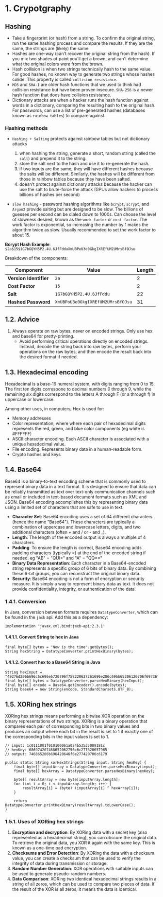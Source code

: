 # 1. Crypotgraphy

## Hashing

* Take a fingerprint (or hash) from a string. To confirm the original string, run the same hashing process and compare the results. If they are the same, the strings are (likely) the same.
* Hashes are one-way (can't recover the original string from the hash). If you mix two shades of paint you'll get a brown, and can't determine what the original colors were from the brown.
* Hash collision is when two strings technically hash to the same value. For good hashes, no known way to generate two strings whose hashes colide. This property is called `collision resistance`.
* `MD5` and `SHA-1` are older hash functions that we used to think had collision resistance but have been proven insecure. `SHA-256` is a newer hash function that does have collision resistance.
* Dictionary attacks are when a hacker runs the hash function against words in a dictionary, comparing the resulting hash to the original hash. For passwords, can use a list of pre-generated hashes (databases known as `rainbow tables`) to compare against.

### Hashing methods

* `Hashing + Salting` protects against rainbow tables but not dictionary attacks
  1. when hashing the string, generate a short, random string (called the `salt`) and prepend it to the string.
  1. store the salt next to the hash and use it to re-generate the hash.
  1. if two inputs are the same, they will have different hashes because the salts will be different. Similarly, the hashes will be different from those in rainbow tables because they have been salted.
  1. doesn't protect against dictionary attacks because the hacker can use the salt to brute-force the attack (GPUs allow hackers to process billions of hashes per second)

* `slow hashing` - password hashing algorithms like `bcrypt`, `scrypt`, and `Argon2` provide salting but are designed to be slow. The billions of guesses per second can be dialed down to 1000s. Can choose the level of slowness desired, known as the `work factor` or `cost factor`. The work factor is exponential, so increasing the number by 1 makes the algorithm twice as slow. Usually recommended to set the work factor to about 15.


**Bcrypt Hash Example**: `$2a$15$1G7bGQYH5P2.4U.6JfFdduXmUBPoU3e0GkgIXREfUM2UMrsBfOJsu`

Breakdown of the components:

| Component           | Value                                          | Length |
|---------------------|------------------------------------------------|--------|
| **Version Identifier** | `2a`                                       | 2      |
| **Cost Factor**     | `15`                                           | 2      |
| **Salt**            | `1G7bGQYH5P2.4U.6JfFddu`                     | 22     |
| **Hashed Password** | `XmUBPoU3e0GkgIXREfUM2UMrsBfOJsu`             | 31     |

## 1.2. Advice

1. Always operate on raw bytes, never on encoded strings. Only use hex and base64 for pretty-printing.
	* Avoid performing critical operations directly on encoded strings. Instead, decode the string back into raw bytes, perform your operations on the raw bytes, and then encode the result back into the desired format if needed.

## 1.3. Hexadecimal encoding

Hexadecimal is a base-16 numeral system, with digits ranging from 0 to 15. The first ten digits correspone to decimal numbers 0 through 9, while the remaining six digits correspond to the letters A through F (or a through f) in uppercase or lowercase.

Among other uses, in computers, Hex is used for:

* Memory addresses
* Color representation, where where each pair of hexadecimal digits represents the red, green, and blue color components (eg white is #FFFFFF)
* ASCII character encoding. Each ASCII character is associated with a unique hexadecimal value.
* File encoding. Represents binary data in a human-readable form.
* Crypto hashes and keys

## 1.4. Base64

Base64 is a binary-to-text encoding scheme that is commonly used to represent binary data in a text format. It is designed to ensure that data can be reliably transmitted as text over text-only communication channels such as email or included in text-based document formats such as XML and JSON. Base64 encoding accomplishes this by representing binary data using a limited set of characters that are safe to use in text.

* **Character Set**: Base64 encoding uses a set of 64 different characters (hence the name "Base64"). These characters are typically a combination of uppercase and lowercase letters, digits, and two additional characters (often + and / or - and _).
* **Length**: The length of the encoded output is always a multiple of 4 characters.
* **Padding**: To ensure the length is correct, Base64 encoding adds padding characters (typically =) at the end of the encoded string if needed. eg "AB" = "QUI=" and "A" = "QQ=="
* **Binary Data Representation**: Each character in a Base64-encoded string represents a specific group of 6 bits of binary data. By combining these 6-bit groups, you can reconstruct the original binary data.
* **Security**: Base64 encoding is not a form of encryption or security measure. It is simply a way to represent binary data as text. It does not provide confidentiality, integrity, or authentication of the data.

### 1.4.1. Conversion

In Java, conversion between formats requires `DatatypeConverter`, which can be found in the `jaxb` api. Add this as a dependency:

```
implementation 'javax.xml.bind:jaxb-api:2.3.1'
```

#### 1.4.1.1. Convert String to hex in Java

```
final byte[] bytes = "Now is the time".getBytes();
String hexString = DatatypeConverter.printHexBinary(bytes);
```

#### 1.4.1.2. Convert hex to a Base64 String in Java

```
String hexInput = "49276d206b696c6c696e6720796f757220627261696e206c696b65206120706f69736f6e6f7573206d757368726f6f6d";
final byte[] bytes = DatatypeConverter.parseHexBinary(hexInput);
final byte[] encode = Base64.getEncoder().encode(bytes);
String base64 = new String(encode, StandardCharsets.UTF_8);
```

## 1.5. XORing hex strings

XORing hex strings means performing a bitwise XOR operation on the binary representations of two strings. XORing is a binary operation that compares each pair of corresponding bits in two binary values and produces an output where each bit in the result is set to 1 if exactly one of the corresponding bits in the input values is set to 1.

```
// input: 1c0111001f010100061a024b53535009181c
// hexKey: 686974207468652062756c6c277320657965
// output: 746865206b696420646f6e277420706c6179

public static String xorHexStrings(String input, String hexKey) {
    final byte[] inputArray = DatatypeConverter.parseHexBinary(input);
    final byte[] hexArray = DatatypeConverter.parseHexBinary(hexKey);

    byte[] resultArray = new byte[inputArray.length];
    for (int i = 0; i < inputArray.length; i++) {
        resultArray[i] = (byte) (inputArray[i] ^ hexArray[i]);
    }

    return DatatypeConverter.printHexBinary(resultArray).toLowerCase();
}
```

### 1.5.1. Uses of XORing hex strings

1. **Encryption and decryption**: By XORing data with a secret key (also represented as a hexadecimal string), you can obscure the original data. To retrieve the original data, you XOR it again with the same key. This is known as a one-time pad encryption.
2. **Checksums and Error Detection**: By XORing the data with a checksum value, you can create a checksum that can be used to verify the integrity of data during transmission or storage.
3. **Random Number Generation**: XOR operations with suitable inputs can be used to generate pseudo-random numbers.
4. **Data Comparison**: XORing two identical hexadecimal strings results in a string of all zeros, which can be used to compare two pieces of data. If the result of the XOR is all zeros, it means the data is identical.